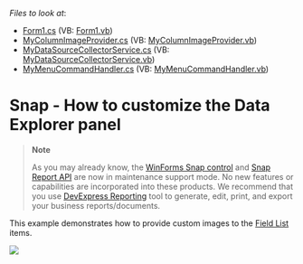 <!-- default file list -->
*Files to look at*:

* [Form1.cs](./CS/CustomDataExplorer/Form1.cs) (VB: [Form1.vb](./VB/CustomDataExplorer/Form1.vb))
* [MyColumnImageProvider.cs](./CS/CustomDataExplorer/MyColumnImageProvider.cs) (VB: [MyColumnImageProvider.vb](./VB/CustomDataExplorer/MyColumnImageProvider.vb))
* [MyDataSourceCollectorService.cs](./CS/CustomDataExplorer/MyDataSourceCollectorService.cs) (VB: [MyDataSourceCollectorService.vb](./VB/CustomDataExplorer/MyDataSourceCollectorService.vb))
* [MyMenuCommandHandler.cs](./CS/CustomDataExplorer/MyMenuCommandHandler.cs) (VB: [MyMenuCommandHandler.vb](./VB/CustomDataExplorer/MyMenuCommandHandler.vb))
<!-- default file list end -->
# Snap - How to customize the Data Explorer panel
> **Note**
>
> As you may already know, the [WinForms Snap control](https://docs.devexpress.com/WindowsForms/11373/controls-and-libraries/snap) and [Snap Report API](https://docs.devexpress.com/OfficeFileAPI/15188/snap-report-api) are now in maintenance support mode. No new features or capabilities are incorporated into these products. We recommend that you use [DevExpress Reporting](https://docs.devexpress.com/XtraReports/2162/reporting) tool to generate, edit, print, and export your business reports/documents.

This example demonstrates how to provide custom images to the [Field List](https://docs.devexpress.com/WindowsForms/14796/controls-and-libraries/snap/graphical-user-interface/snap-application-elements/data-explorer) items.

<img src="https://raw.githubusercontent.com/DevExpress-Examples/snap-how-to-customize-the-data-explorer-panel-t535534/17.1.3+/media/a655ee43-67e1-11e7-80c0-00155d624807.png">

<br/>


